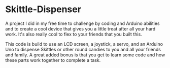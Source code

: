 # Skittle-Dispenser
A project I did in my free time to challenge by coding and Arduino abilities and to create a cool device that gives you a little treat after all your hard work. It's also really cool to flex to your friends that you built this. 

This code is build to use an LCD screen, a joystick, a servo, and an Arduino Uno to dispense Skittles or other round candies to you and all your friends and family.
A great added bonus is that you get to learn some code and how these parts work together to complete a task.
